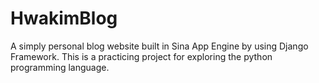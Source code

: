 HwakimBlog
==========

A simply personal blog website built in Sina App Engine by using Django Framework.
This is a practicing project for exploring the python programming language.
